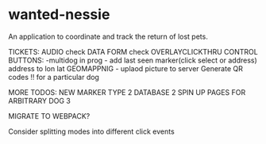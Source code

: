 # wanted-nessie
An application to coordinate and track the return of lost pets.

TICKETS:
AUDIO check
DATA FORM check
OVERLAYCLICKTHRU
CONTROL BUTTONS:
    -multidog in prog - add last seen marker(click select or address) address to lon lat GEOMAPPNIG
    - uplaod  picture to server
Generate QR codes !! for a particular dog

MORE TODOS:
NEW MARKER TYPE  2
DATABASE 2
SPIN UP PAGES FOR ARBITRARY DOG 3

MIGRATE TO WEBPACK?

Consider splitting modes into different click events
